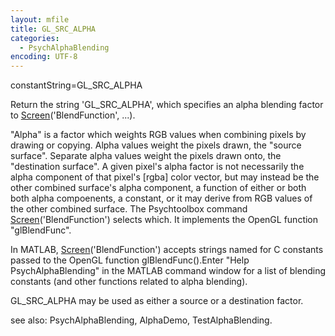 ```yaml
---
layout: mfile
title: GL_SRC_ALPHA
categories:
  - PsychAlphaBlending
encoding: UTF-8
---
```


constantString=GL\_SRC\_ALPHA

Return the string 'GL\_SRC\_ALPHA', which specifies an alpha blending
factor to [Screen](/docs/Screen)('BlendFunction', ...).

"Alpha" is a factor which weights RGB values when combining pixels by
drawing or copying.  Alpha values weight the pixels drawn, the "source
surface".   Separate alpha values weight the pixels drawn onto, the
"destination surface".   A given pixel's alpha factor is not necessarily
the alpha component of that pixel's [rgba] color vector, but may instead
be the other combined surface's alpha component, a function of either or
both both alpha compoenents, a constant, or it may derive from RGB values
of the other combined surface.  The Psychtoolbox command
[Screen](/docs/Screen)('BlendFunction') selects which. It implements the OpenGL function
"glBlendFunc".

In MATLAB, [Screen](/docs/Screen)('BlendFunction') accepts strings named for C constants
passed to the OpenGL function glBlendFunc().Enter "Help
PsychAlphaBlending" in the MATLAB command window for a list of blending
constants (and other functions related to alpha blending).

GL\_SRC\_ALPHA may be used as either a source or a destination factor.


see also: PsychAlphaBlending, AlphaDemo, TestAlphaBlending.